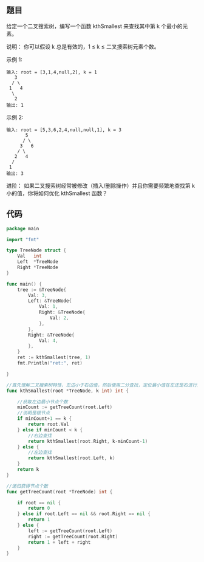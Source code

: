 ## 题目

给定一个二叉搜索树，编写一个函数 kthSmallest 来查找其中第 k 个最小的元素。

说明：
你可以假设 k 总是有效的，1 ≤ k ≤ 二叉搜索树元素个数。

示例 1:
~~~
输入: root = [3,1,4,null,2], k = 1
   3
  / \
 1   4
  \
   2
输出: 1
~~~
示例 2:
~~~
输入: root = [5,3,6,2,4,null,null,1], k = 3
       5
      / \
     3   6
    / \
   2   4
  /
 1
输出: 3
~~~
进阶：
如果二叉搜索树经常被修改（插入/删除操作）并且你需要频繁地查找第 k 小的值，你将如何优化 kthSmallest 函数？




## 代码
~~~go
package main

import "fmt"

type TreeNode struct {
	Val   int
	Left  *TreeNode
	Right *TreeNode
}

func main() {
	tree := &TreeNode{
		Val: 3,
		Left: &TreeNode{
			Val: 1,
			Right: &TreeNode{
				Val: 2,
			},
		},
		Right: &TreeNode{
			Val: 4,
		},
	}
	ret := kthSmallest(tree, 1)
	fmt.Println("ret:", ret)

}

//首先理解二叉搜索树特性，左边小于右边值，然后使用二分查找，定位最小值在左还是右进行查找,定位关键在于k 与左边节点个数比较
func kthSmallest(root *TreeNode, k int) int {

	//获取左边最小节点个数
	minCount := getTreeCount(root.Left)
	//说明是根节点
	if minCount+1 == k {
		return root.Val
	} else if minCount < k {
		//右边查找
		return kthSmallest(root.Right, k-minCount-1)
	} else {
		//左边查找
		return kthSmallest(root.Left, k)
	}
	return k
}

//递归获得节点个数
func getTreeCount(root *TreeNode) int {

	if root == nil {
		return 0
	} else if root.Left == nil && root.Right == nil {
		return 1
	} else {
		left := getTreeCount(root.Left)
		right := getTreeCount(root.Right)
		return 1 + left + right
	}
}


~~~
